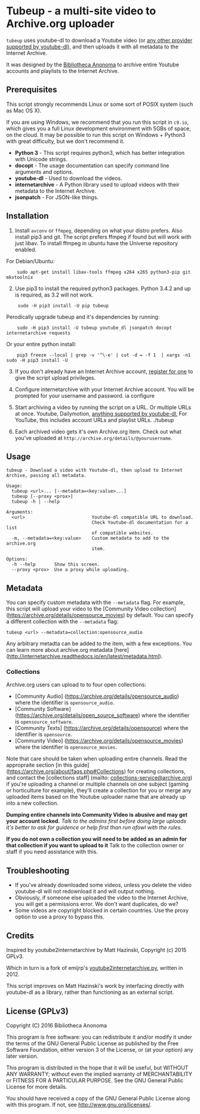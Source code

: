 Tubeup - a multi-site video to Archive.org uploader
==========================================

`tubeup` uses youtube-dl to download a Youtube video (or [any other provider supported by youtube-dl](https://github.com/rg3/youtube-dl/blob/master/docs/supportedsites.md)), and then uploads it with all metadata to the Internet Archive.

It was designed by the [Bibliotheca Anonoma](https://github.com/bibanon/bibanon/wiki) to archive entire Youtube accounts and playlists to the Internet Archive.

## Prerequisites

This script strongly recommends Linux or some sort of POSIX system (such as Mac OS X).

If you are using Windows, we recommend that you run this script in `c9.io`, which gives you a full Linux development environment with 5GBs of space, on the cloud. It may be possible to run this script on Windows + Python3 with great difficulty, but we don't recommend it.

* **Python 3** - This script requires python3, which has better integration with Unicode strings.
* **docopt** - The usage documentation can specify command line arguments and options.
* **youtube-dl** - Used to download the videos.
* **internetarchive** - A Python library used to upload videos with their metadata to the Internet Archive.
* **jsonpatch** - For JSON-like things.

## Installation

1. Install `avconv` or `ffmpeg`, depending on what your distro prefers. Also install pip3 and git. 
   The script prefers ffmpeg if found but will work with just libav. To install ffmpeg in ubuntu have
   the Universe repository enabled.

For Debian/Ubuntu:

        sudo apt-get install libav-tools ffmpeg x264 x265 python3-pip git mkvtoolnix

2. Use pip3 to install the required python3 packages. Python 3.4.2 and up is required, as 3.2 will not work.

        sudo -H pip3 install -U pip tubeup

Perodically upgrade tubeup and it's dependencies by running:

        sudo -H pip3 install -U tubeup youtube_dl jsonpatch docopt internetarchive requests

Or your entire python install:

        pip3 freeze --local | grep -v '^\-e' | cut -d = -f 1  | xargs -n1 sudo -H pip3 install -U

3. If you don't already have an Internet Archive account, [register for one](https://archive.org/account/login.createaccount.php) to give the script upload privileges.

4. Configure internetarchive with your Internet Archive account. You will be prompted for your username and password.
        ia configure

5. Start archiving a video by running the script on a URL. Or multiple URLs at once. Youtube, Dailymotion, [anything supported by youtube-dl.](https://github.com/rg3/youtube-dl/blob/master/docs/supportedsites.md) For YouTube, this includes account URLs and playlist URLs. 
        ./tubeup <url>
6. Each archived video gets it's own Archive.org item. Check out what you've uploaded at `http://archive.org/details/@yourusername`.

## Usage

```
tubeup - Download a video with Youtube-dl, then upload to Internet Archive, passing all metadata.

Usage:
  tubeup <url>... [--metadata=<key:value>...]
  tubeup [--proxy <prox>]
  tubeup -h | --help

Arguments:
  <url>                         Youtube-dl compatible URL to download.
                                Check Youtube-dl documentation for a list
                                of compatible websites.
  -m, --metadata=<key:value>    Custom metadata to add to the archive.org
                                item.

Options:
  -h --help       Show this screen.
  --proxy <prox>  Use a proxy while uploading.
```

## Metadata

You can specify custom metadata with the `--metadata` flag.
For example, this script will upload your video to the [Community Video collection] (https://archive.org/details/opensource_movies) by default.
You can specify a different collection with the `--metadata` flag:

```
tubeup <url> --metadata=collection:opensource_audio
```

Any arbitrary metadta can be added to the item, with a few exceptions.
You can learn more about archive.org metadata [here] (http://internetarchive.readthedocs.io/en/latest/metadata.html).

### Collections

Archive.org users can upload to to four open collections:

* [Community Audio] (https://archive.org/details/opensource_audio) where the identifier is `opensource_audio`.
* [Community Software] (https://archive.org/details/open_source_software)  where the identifier is `opensource_software`.
* [Community Texts] (https://archive.org/details/opensource) where the identifier is `opensource`.
* [Community Video] (https://archive.org/details/opensource_movies) where the identifier is `opensource_movies`.

Note that care should be taken when uploading entire channels.
Read the appropraite section [in this guide] (https://archive.org/about/faqs.php#Collections) for creating collections, and contact the [collections staff] (mailto: collections-service@archive.org) if you're uploading a channel or multiple channels on one subject (gaming or horticulture for example), they'll create a collection for you or merge any uploaded items based on the Youtube uploader name that are already up into a new collection.

**Dumping entire channels into Community Video is abusive and may get your account locked.** _Talk to the admins first before doing large uploads it's better to ask for guidence or help first than run afowl with the rules._

**If you do not own a collection you will need to be added as an admin for that collection if you want to upload to it** Talk to the collection owner or staff if you need assistance with this.

## Troubleshooting

* If you've already downloaded some videos, unless you delete the video youtube-dl will not redownload it and will output nothing.
* Obviously, if someone else uploaded the video to the Internet Archive, you will get a permissions error. We don't want duplicates, do we?
* Some videos are copyright blocked in certain countries. Use the proxy option to use a proxy to bypass this.

## Credits

Inspired by youtube2internetarchive by Matt Hazinski, Copyright (c) 2015 GPLv3.

Which in turn is a fork of emijrp's [youtube2internetarchive.py](https://code.google.com/p/emijrp/source/browse/trunk/scrapers/youtube2internetarchive.py), written in 2012.

This script improves on Matt Hazinski's work by interfacing directly with youtube-dl as a library, rather than functioning as an external script.

## License (GPLv3)

Copyright (C) 2016 Bibliotheca Anonoma

This program is free software: you can redistribute it and/or modify
it under the terms of the GNU General Public License as published by
the Free Software Foundation, either version 3 of the License, or
(at your option) any later version.

This program is distributed in the hope that it will be useful,
but WITHOUT ANY WARRANTY; without even the implied warranty of
MERCHANTABILITY or FITNESS FOR A PARTICULAR PURPOSE.  See the
GNU General Public License for more details.
 
You should have received a copy of the GNU General Public License
along with this program.  If not, see <http://www.gnu.org/licenses/>.

